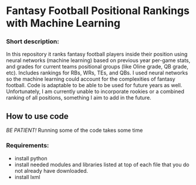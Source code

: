 # Fantasy Football Positional Rankings with Machine Learning

### Short description:
In this repository it ranks fantasy football players inside their position using neural networks (machine learning) based on previous year per-game stats, and grades for current teams positional groups (like Oline grade, QB grade, etc). Includes rankings for RBs, WRs, TEs, and QBs. I used neural networks so the machine learning could account for the complexities of fantasy football. Code is adaptable to be able to be used for future years as well. Unfortunately, I am currently unable to incorporate rookies or a combined ranking of all positions, something I aim to add in the future.

## How to use code
*BE PATIENT!* Running some of the code takes some time
<br/>
### Requirements:
- install python
- install needed modules and libraries listed at top of each file that you do not already have downloaded.
- install lxml
<br/>

### 